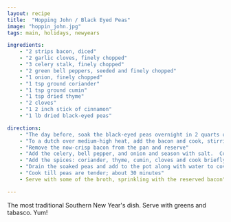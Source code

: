 ```yaml
---
layout: recipe
title:  "Hopping John / Black Eyed Peas"
image: "hoppin_john.jpg"
tags: main, holidays, newyears

ingredients:
    - "2 strips bacon, diced"
    - "2 garlic cloves, finely chopped"
    - "3 celery stalk, finely chopped"
    - "2 green bell peppers, seeded and finely chopped"
    - "1 onion, finely chopped"
    - "1 tsp ground coriander"
    - "1 tsp ground cumin"
    - "1 tsp dried thyme"
    - "2 cloves"
    - "1 2 inch stick of cinnamon"
    - "1 lb dried black-eyed peas" 

directions:
    - "The day before, soak the black-eyed peas overnight in 2 quarts of water with 3 tablespoons of salt dissolved in it"
    - "To a dutch over medium-high heat, add the bacon and cook, stirring occasionally, until the fat renders (about 5 minutes)"
    - "Remove the now-crisp bacon from the pan and reserve"
    - "Add the celery, bell pepper, and onion and season with salt.  Cook till the vegetables are translucent and starting to brown, then add the garlic and cook till fragrant (another minute or two longer; take care not to let the garlic burn)"
    - "Add the spices: coriander, thyme, cumin, cloves and cook briefly till fragrant"
    - "Drain the soaked peas and add to the pot along with water to cover by about an inch."
    - "Cook till peas are tender; about 30 minutes"
    - Serve with some of the broth, sprinkling with the reserved bacon"

---
```


The most traditional Southern New Year's dish.  Serve with greens and tabasco.  Yum!  
